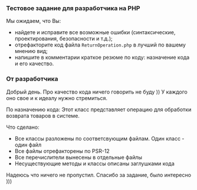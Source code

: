 ### Тестовое задание для разработчика на PHP
Мы ожидаем, что Вы:
* найдете и исправите все возможные ошибки (синтаксические, проектирования, безопасности и т.д.);
* отрефакторите код файла `ReturnOperation.php` в лучший по вашему мнению вид;
* напишите в комментарии краткое резюме по коду: назначение кода и его качество.


### От разработчика
Добрый день. Про качество кода ничего говорить не буду )) У каждого оно свое и к идеалу нужно стремиться.

По назначению кода: Этот класс представляет операцию для обработки возврата товаров в системе.

Что сделано:
* Все классы разложены по соответсвующим файлам. Один класс - один файл
* Все файлы отрефакторены по PSR-12
* Все перечислители вынесены в отдельные файлы
* Несуществующие методы и классы описаны заглушками кода

Надеюсь что ничего не пропустил. Спасибо за задание, было интересно )))
